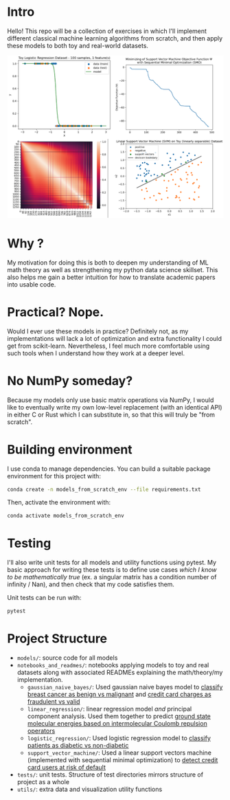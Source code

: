 # Intro
Hello! This repo will be a collection of exercises in which I'll implement different classical machine learning algorithms from scratch, and then apply these models to both toy and real-world datasets.

![models from scratch intro image](notebooks_and_readmes/linear_regression/images/models_from_scratch_intro.png)

# Why ?
My motivation for doing this is both to deepen my understanding of ML math theory as well as strengthening my python data science skillset. This also helps me gain a better intuition for how to translate academic papers into usable code.

# Practical? Nope.
Would I ever use these models in practice? Definitely not, as my implementations will lack a lot of optimization and extra functionality I could get from scikit-learn. Nevertheless, I feel much more comfortable using such tools when I understand how they work at a deeper level.

# No NumPy someday?
Because my models only use basic matrix operations via NumPy, I would like to eventually write my own low-level replacement (with an identical API) in either C or Rust which I can substitute in, so that this will truly be "from scratch". 

# Building environment
I use conda to manage dependencies. You can build a suitable package environment for this project with:

```bash
conda create -n models_from_scratch_env --file requirements.txt 
```

Then, activate the environment with:

```bash
conda activate models_from_scratch_env
```


# Testing
I'll also write unit tests for all models and utility functions using pytest. My basic approach for writing these tests is to define use cases *which I know to be mathematically true* (ex. a singular matrix has a condition number of infinity / Nan), and then check that my code satisfies them. 

Unit tests can be run with:

```bash
pytest
```

# Project Structure

- `models/`: source code for all models
- `notebooks_and_readmes/`: notebooks applying models to toy and real datasets along with associated READMEs explaining the math/theory/my implementation. 
  - `gaussian_naive_bayes/`: Used gaussian naive bayes model to <u>classify breast cancer as benign vs malignant</u> and <u>credit card charges as fraudulent vs valid</u>
  - `linear_regression/`: linear regression model *and* principal component analysis. Used them together to predict <u> ground state molecular energies based on intermolecular Coulomb repulsion operators</u> 
  - `logistic_regression/`: Used logistic regression model to <u>classify patients as diabetic vs non-diabetic</u>
  - `support_vector_machine/`: Used a linear support vectors machine (implemented with sequential minimal optimization) to <u>detect credit card users at risk of default</u>
- `tests/`: unit tests. Structure of test directories mirrors structure of project as a whole
- `utils/`: extra data and visualization utility functions

